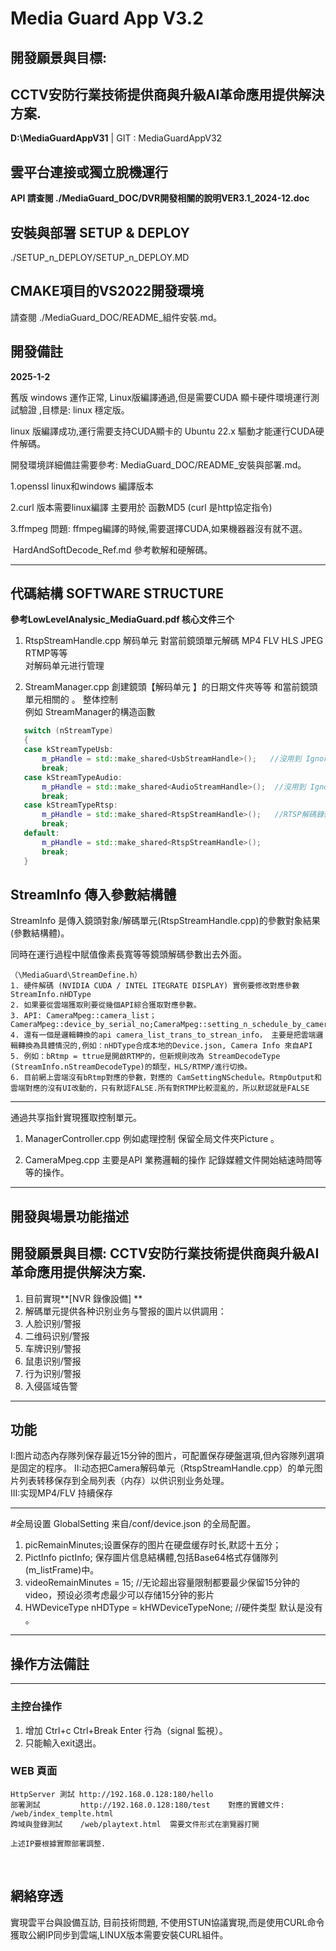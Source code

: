 ﻿# Media Guard App V3.2

## 開發願景與目標: 

## 	CCTV安防行業技術提供商與升級AI革命應用提供解決方案. 



**D:\MediaGuardAppV31**   | GIT : MediaGuardAppV32

## 雲平台連接或獨立脫機運行

**API 請查閱 ./MediaGuard_DOC/DVR開發相關的說明VER3.1_2024-12.doc**



## 安裝與部署 SETUP & DEPLOY

./SETUP_n_DEPLOY/SETUP_n_DEPLOY.MD  



## CMAKE項目的VS2022開發環境

請查閱 ./MediaGuard_DOC/README_組件安裝.md。



## 開發備註 

**2025-1-2** 

舊版 windows 運作正常, Linux版編譯通過,但是需要CUDA 顯卡硬件環境運行測試驗證 ,目標是: linux 穩定版。

linux 版編譯成功,運行需要支持CUDA顯卡的 Ubuntu 22.x 驅動才能運行CUDA硬件解碼。

開發環境詳細備註需要參考: MediaGuard_DOC/README_安裝與部署.md。

1.openssl linux和windows 編譯版本

2.curl 版本需要linux編譯 主要用於 函數MD5 (curl 是http協定指令)

3.ffmpeg 問題:
	ffmpeg編譯的時候,需要選擇CUDA,如果機器器沒有就不選。

​         HardAndSoftDecode_Ref.md 參考軟解和硬解碼。

***
## 代碼結構 SOFTWARE STRUCTURE

**參考LowLevelAnalysic_MediaGuard.pdf  核心文件三个**     

1. RtspStreamHandle.cpp 解码单元 對當前鏡頭單元解碼 MP4 FLV HLS JPEG RTMP等等  
对解码单元进行管理   

1. StreamManager.cpp  創建鏡頭【解码单元 】的日期文件夾等等 和當前鏡頭單元相關的 。
整体控制    
 例如 StreamManager的構造函數
 ```C++
	switch (nStreamType)  
	{  
	case kStreamTypeUsb:  
		m_pHandle = std::make_shared<UsbStreamHandle>();   //沒用到 Ignore
		break;  
	case kStreamTypeAudio:  
		m_pHandle = std::make_shared<AudioStreamHandle>();  //沒用到 Ignore
		break;  
	case kStreamTypeRtsp:  
		m_pHandle = std::make_shared<RtspStreamHandle>();   //RTSP解碼錄像單元 
		break;  
	default:  
		m_pHandle = std::make_shared<RtspStreamHandle>();  
		break;  
	}
 ```
## StreamInfo 傳入參數結構體

StreamInfo 是傳入鏡頭對象/解碼單元(RtspStreamHandle.cpp)的參數對象結果(參數結構體)。

同時在運行過程中賦值像素長寬等等鏡頭解碼參數出去外面。

	（\MediaGuard\StreamDefine.h）
	1. 硬件解碼 (NVIDIA CUDA / INTEL ITEGRATE DISPLAY) 實例要修改對應參數 StreamInfo.nHDType 
	2. 如果要從雲端獲取則要從幾個API綜合獲取對應參數。
	3. API: CameraMpeg::camera_list；CameraMpeg::device_by_serial_no;CameraMpeg::setting_n_schedule_by_camera_id
	4. 還有一個是邏輯轉換的api camera_list_trans_to_strean_info， 主要是把雲端邏輯轉換為具體情況的,例如：nHDType合成本地的Device.json, Camera Info 來自API
	5. 例如：bRtmp = ttrue是開啟RTMP的，但新規則改為 StreamDecodeType (StreamInfo.nStreamDecodeType)的類型，HLS/RTMP/進行切換。
	6. 目前網上雲端沒有bRtmp對應的參數，對應的 CamSettingNSchedule。RtmpOutput和雲端對應的沒有UI改動的，只有默認FALSE.所有對RTMP比較混亂的，所以默認就是FALSE

---
通過共享指針實現獲取控制單元。

1. ManagerController.cpp 例如處理控制 保留全局文件夾Picture 。 

1. CameraMpeg.cpp 主要是API 業務邏輯的操作 記錄媒體文件開始結速時間等等的操作。

***
## 開發與場景功能描述 

## 開發願景與目標: CCTV安防行業技術提供商與升級AI革命應用提供解決方案. 

1. 目前實現**[NVR 錄像設備] **
1. 解碼單元提供各种识别业务与警报的圖片以供調用：  
1. 人脸识别/警报  
1. 二维码识别/警报  
1. 车牌识别/警报  
1. 鼠患识别/警报  
1. 行为识别/警报 
1. 入侵區域告警
***
## 功能  

 I:图片动态內存隊列保存最近15分钟的图片，可配置保存硬盤選項,但內容隊列選項是固定的程序。 
 II:动态把Camera解码单元（RtspStreamHandle.cpp）的单元图片列表转移保存到全局列表（内存）以供识别业务处理。  
 III:实现MP4/FLV 持續保存 

***
 #全局设置 
 GlobalSetting  来自/conf/device.json 的全局配置。   

 1. picRemainMinutes;设置保存的图片在硬盘缓存时长,默認十五分；  
 1. PictInfo pictInfo; 保存圖片信息結構體,包括Base64格式存儲隊列(m_listFrame)中。
 1. videoRemainMinutes = 15; //无论超出容量限制都要最少保留15分钟的video，预设必须考虑最少可以存储15分钟的影片  
 1. HWDeviceType nHDType = kHWDeviceTypeNone; //硬件类型 默认是没有 。
***
## 操作方法備註

***
### 主控台操作

 1. 增加 Ctrl+c Ctrl+Break Enter 行為（signal 監視）。
 1. 只能輸入exit退出。

### WEB 頁面

 	HttpServer 測試 http://192.168.0.128:180/hello 
 	部署測試		 http://192.168.0.128:180/test    對應的實體文件: /web/index_templte.html 
 	跨域與登錄測試    /web/playtext.html  需要文件形式在瀏覽器打開
 	
 	上述IP要根據實際部署調整.

​	

## 網絡穿透

實現雲平台與設備互訪, 目前技術問題, 不使用STUN協議實現,而是使用CURL命令獲取公網IP同步到雲端,LINUX版本需要安裝CURL組件。

